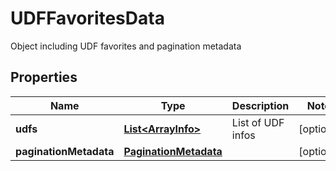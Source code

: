 

# UDFFavoritesData

Object including UDF favorites and pagination metadata

## Properties

| Name | Type | Description | Notes |
|------------ | ------------- | ------------- | -------------|
|**udfs** | [**List&lt;ArrayInfo&gt;**](ArrayInfo.md) | List of UDF infos |  [optional] |
|**paginationMetadata** | [**PaginationMetadata**](PaginationMetadata.md) |  |  [optional] |



